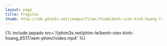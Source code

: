 ```yaml
---
layout: page
title: Fragiles
thumb: http://cdn.phim3s.net/images/films/thumb/benh-vien-kinh-hoang-fragiles-2005.jpg
---
```

{% include jwpadv src='//phim3s.net/phim-le/benh-vien-kinh-hoang_6517/xem-phim//video.mp4' %}